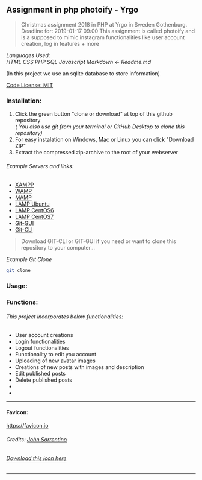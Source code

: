 ## Assignment in php photoify - Yrgo

> Christmas assignment 2018 in PHP at Yrgo in Sweden Gothenburg. Deadline for: 2019-01-17 09:00 
This assignment is called photoify and is a supposed to mimic instagram functionalities like user account creation, log in features + more

_Languages Used:_ <br/>
_HTML CSS PHP SQL Javascript Markdown <- Readme.md_

(In this project we use an sqlite database to store information)

[Code License: MIT](https://choosealicense.com/licenses/mit/)

### Installation:

1. Click the green button "clone or download" at top of this github repository <br/>
*( You also use git from your terminal or GitHub Desktop to clone this repository)*
2. For easy instalation on Windows, Mac or Linux you can click "Download ZIP"
3. Extract the compressed zip-archive to the root of your webserver

###### Example Servers and links:
- [XAMPP](https://www.apachefriends.org/index.html "Download XAMPP for Windows Linux Mac") 
- [WAMP](https://bitnami.com/stack/wamp/installer "Download WAMP for Windows Mac Linux")
- [MAMP](https://www.mamp.info/en/downloads "Download MAMP for Mac Windows")
- [LAMP Ubuntu](https://www.digitalocean.com/community/tutorials/how-to-install-linux-apache-mysql-php-lamp-stack-ubuntu-18-04 "Install LAMP on Ubuntu Linux")
- [LAMP CentOS6](https://www.digitalocean.com/community/tutorials/how-to-install-linux-apache-mysql-php-lamp-stack-on-centos-6 "Install LAMP on CentOS6 Linux")
- [LAMP CentOS7](https://www.digitalocean.com/community/tutorials/how-to-install-linux-apache-mysql-php-lamp-stack-on-centos-7 "Install LAMP on CentOS7 Linux")
- [Git-GUI](https://desktop.github.com/ "Downloads for Mac Windows")
- [Git-CLI](https://git-scm.com/downloads "Downloads for Mac Windows Linux/Unix")

> Download GIT-CLI or GIT-GUI if you need or want to clone this repository to your computer...

*Example Git Clone*
```bash
git clone 
```

### Usage:

### Functions:

###### This project incorporates below functionalities:
* User account creations
* Login functionalities
* Logout functionalities
* Functionality to edit you account
* Uploading of new avatar images
* Creations of new posts with images and description
* Edit published posts
* Delete published posts
* 
* 

---

#### Favicon:
https://favicon.io

###### Credits: [John Sorrentino](https://twitter.com/johnsorrentino "John Sorrentino Twitter profile")

###### [Download this icon here](https://favicon.io/emoji-favicons/busts-in-silhouette/)

---
